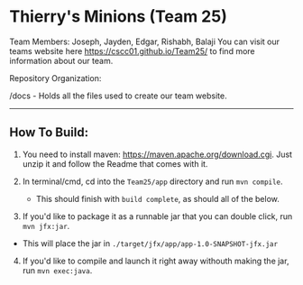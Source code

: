 # Thierry's Minions (Team 25)

Team Members: Joseph, Jayden, Edgar, Rishabh, Balaji
You can visit our teams website here https://cscc01.github.io/Team25/ to find more information about our team.


Repository Organization:

/docs - Holds all the files used to create our team website.

****

## How To Build:
1. You need to install maven: https://maven.apache.org/download.cgi. Just unzip it and follow the Readme that comes with it.

2. In terminal/cmd, cd into the ``Team25/app`` directory and run ``mvn compile``.

   * This should finish with ``build complete``, as should all of the below.
   
3. If you'd like to package it as a runnable jar that you can double click, run ``mvn jfx:jar``. 

  * This will place the jar in ``./target/jfx/app/app-1.0-SNAPSHOT-jfx.jar ``

4. If you'd like to compile and launch it right away withouth making the jar, run ``mvn exec:java``.
